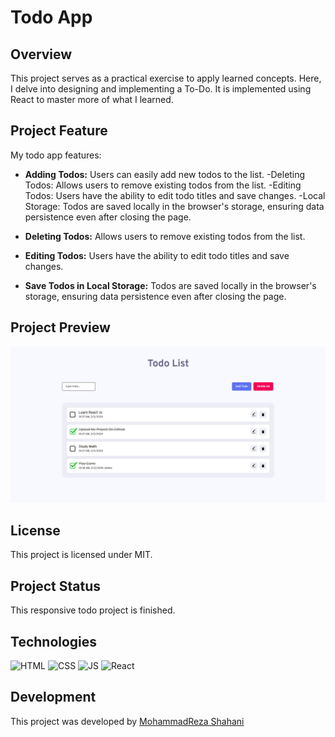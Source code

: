 # Todo App

## Overview
This project serves as a practical exercise to apply learned concepts. Here, I delve into designing and implementing a To-Do. It is implemented using React to master more of what I learned.

## Project Feature
My todo app features:

- **Adding Todos:** Users can easily add new todos to the list.
-Deleting Todos: Allows users to remove existing todos from the list.
-Editing Todos: Users have the ability to edit todo titles and save changes.
-Local Storage: Todos are saved locally in the browser's storage, ensuring data persistence even after closing the page.

- **Deleting Todos:** Allows users to remove existing todos from the list.

- **Editing Todos:** Users have the ability to edit todo titles and save changes.

- **Save Todos in Local Storage:** Todos are saved locally in the browser's storage, ensuring data persistence even after closing the page.

## Project Preview
![Project-Preview](https://github.com/MohiiiReza051/Todo-App/blob/master/src/preview-img/project-preview.png)

## License
This project is licensed under MIT.

## Project Status
This responsive todo project is finished.

## Technologies
![HTML](https://img.shields.io/badge/HTML5-E34F26?style=for-the-badge&logo=html5&logoColor=white
)
![CSS](https://img.shields.io/badge/CSS3-1572B6?style=for-the-badge&logo=css3&logoColor=white
)
![JS](https://img.shields.io/badge/JavaScript-323330?style=for-the-badge&logo=javascript&logoColor=F7DF1E)
![React](https://img.shields.io/badge/React-20232A?style=for-the-badge&logo=react&logoColor=61DAFB)

## Development
This project was developed by [MohammadReza Shahani](https://github.com/MohiiiReza051)
